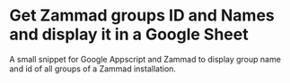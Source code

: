 # Get Zammad groups ID and Names and display it in a Google Sheet
A small snippet for Google Appscript and Zammad to display group name and id of all groups of a Zammad installation.
